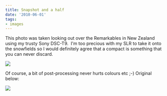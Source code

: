 ```yaml
---
title: Snapshot and a half
date: '2010-06-01'
tags:
- images
---
```


This photo was taken looking out over the Remarkables in New Zealand using my trusty Sony DSC-T9.  I'm too precious with my SLR to take it onto the snowfields so I would definitely agree that a compact is something that you can never discard.

![][image-1]

Of course, a bit of post-processing never hurts colours etc ;-) Original below:

![][image-2]

[image-1]:	/images/2010/06/dsc01046-2009-06-25-at-14-19-31.jpg
[image-2]:	/images/2010/06/dsc01046-version-2-2009-06-25-at-14-19-31.jpg